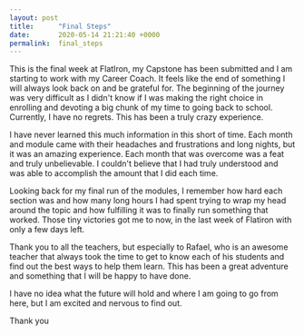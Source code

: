 ```yaml
---
layout: post
title:      "Final Steps"
date:       2020-05-14 21:21:40 +0000
permalink:  final_steps
---
```



This is the final week at FlatIron, my Capstone has been submitted and I am starting to work with my Career Coach. It feels like the end of something I will always look back on and be grateful for. The beginning of the journey was very difficult as I didn't know if I was making the right choice in enrolling and devoting a big chunk of my time to going back to school. Currently, I have no regrets. This has been a truly crazy experience. 

I have never learned this much information in this short of time. Each month and module came with their headaches and frustrations and long nights, but it was an amazing experience. Each month that was overcome was a feat and truly unbelievable.  I couldn't believe that I had truly understood and was able to accomplish the amount that I did each time. 

Looking back for my final run of the modules, I remember how hard each section was and how many long hours I had spent trying to wrap my head around the topic and how fulfilling it was to finally run something that worked. Those tiny victories got me to now, in the last week of Flatiron with only a few days left.  

Thank you to all the teachers, but especially to Rafael, who is an awesome teacher that always took the time to get to know each of his students and find out the best ways to help them learn.  This has been a great adventure and something that I will be happy to have done.

I have no idea what the future will hold and where I am going to go from here, but I am excited and nervous to find out.  

Thank you
